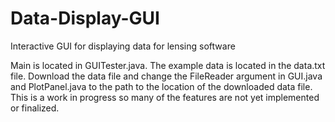 # Data-Display-GUI
Interactive GUI for displaying data for lensing software

Main is located in GUITester.java. The example data is located in the data.txt file. Download the data file and change the FileReader argument in GUI.java and PlotPanel.java to the path to the location of the downloaded data file. This is a work in progress so many of the features are not yet implemented or finalized.
